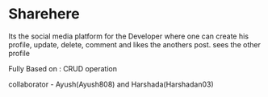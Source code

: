 # Sharehere
Its the social media platform for the Developer where one can create his profile, update, delete, comment and likes the anothers post. sees the other profile

Fully Based on : CRUD operation





collaborator - Ayush(Ayush808) and Harshada(Harshadan03)
